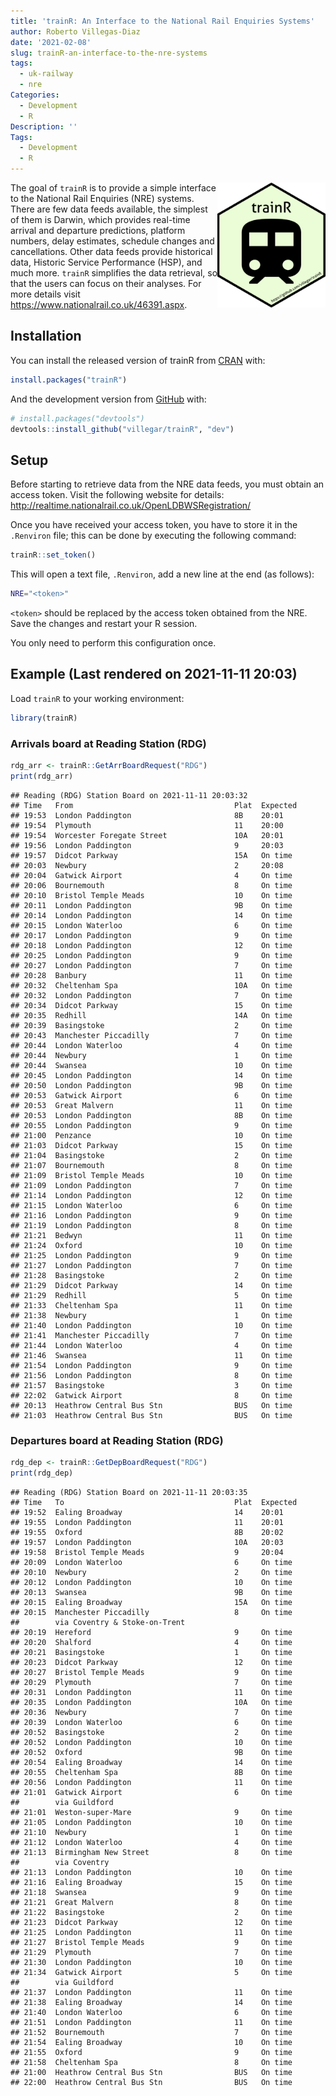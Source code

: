 ```yaml
---
title: 'trainR: An Interface to the National Rail Enquiries Systems'
author: Roberto Villegas-Diaz
date: '2021-02-08'
slug: trainR-an-interface-to-the-nre-systems
tags:
  - uk-railway
  - nre
Categories:
  - Development
  - R
Description: ''
Tags:
  - Development
  - R
---
```


<img src="https://raw.githubusercontent.com/villegar/trainR/main/inst/images/logo.png" alt="logo" align="right" height=200px/>

The goal of `trainR` is to provide a simple interface to the 
National Rail Enquiries (NRE) systems. There are few data feeds 
available, the simplest of them is Darwin, which provides real-time 
arrival and departure predictions, platform numbers, delay estimates, 
schedule changes and cancellations. Other data feeds provide historical 
data, Historic Service Performance (HSP), and much more. `trainR` 
simplifies the data retrieval, so that the users can focus on their 
analyses. For more details visit 
https://www.nationalrail.co.uk/46391.aspx.

## Installation

You can install the released version of trainR from [CRAN](https://CRAN.R-project.org) with:

``` r
install.packages("trainR")
```

And the development version from [GitHub](https://github.com/) with:

``` r
# install.packages("devtools")
devtools::install_github("villegar/trainR", "dev")
```

## Setup
Before starting to retrieve data from the NRE data feeds, you must obtain an access token. 
Visit the following website for details: http://realtime.nationalrail.co.uk/OpenLDBWSRegistration/

Once you have received your access token, you have to store it in the `.Renviron` file; this can be 
done by executing the following command:


```r
trainR::set_token()
```

This will open a text file, `.Renviron`, add a new line at the end (as follows):

```bash
NRE="<token>"
```

`<token>` should be replaced by the access token obtained from the NRE. Save the changes and restart 
your R session.

You only need to perform this configuration once.

## Example (Last rendered on 2021-11-11 20:03)

Load `trainR` to your working environment:

```r
library(trainR)
```

### Arrivals board at Reading Station (RDG)


```r
rdg_arr <- trainR::GetArrBoardRequest("RDG")
print(rdg_arr)
```

```
## Reading (RDG) Station Board on 2021-11-11 20:03:32
## Time   From                                    Plat  Expected
## 19:53  London Paddington                       8B    20:01
## 19:54  Plymouth                                11    20:00
## 19:54  Worcester Foregate Street               10A   20:01
## 19:56  London Paddington                       9     20:03
## 19:57  Didcot Parkway                          15A   On time
## 20:03  Newbury                                 2     20:08
## 20:04  Gatwick Airport                         4     On time
## 20:06  Bournemouth                             8     On time
## 20:10  Bristol Temple Meads                    10    On time
## 20:11  London Paddington                       9B    On time
## 20:14  London Paddington                       14    On time
## 20:15  London Waterloo                         6     On time
## 20:17  London Paddington                       9     On time
## 20:18  London Paddington                       12    On time
## 20:25  London Paddington                       9     On time
## 20:27  London Paddington                       7     On time
## 20:28  Banbury                                 11    On time
## 20:32  Cheltenham Spa                          10A   On time
## 20:32  London Paddington                       7     On time
## 20:34  Didcot Parkway                          15    On time
## 20:35  Redhill                                 14A   On time
## 20:39  Basingstoke                             2     On time
## 20:43  Manchester Piccadilly                   7     On time
## 20:44  London Waterloo                         4     On time
## 20:44  Newbury                                 1     On time
## 20:44  Swansea                                 10    On time
## 20:45  London Paddington                       14    On time
## 20:50  London Paddington                       9B    On time
## 20:53  Gatwick Airport                         6     On time
## 20:53  Great Malvern                           11    On time
## 20:53  London Paddington                       8B    On time
## 20:55  London Paddington                       9     On time
## 21:00  Penzance                                10    On time
## 21:03  Didcot Parkway                          15    On time
## 21:04  Basingstoke                             2     On time
## 21:07  Bournemouth                             8     On time
## 21:09  Bristol Temple Meads                    10    On time
## 21:09  London Paddington                       7     On time
## 21:14  London Paddington                       12    On time
## 21:15  London Waterloo                         6     On time
## 21:16  London Paddington                       9     On time
## 21:19  London Paddington                       8     On time
## 21:21  Bedwyn                                  11    On time
## 21:24  Oxford                                  10    On time
## 21:25  London Paddington                       9     On time
## 21:27  London Paddington                       7     On time
## 21:28  Basingstoke                             2     On time
## 21:29  Didcot Parkway                          14    On time
## 21:29  Redhill                                 5     On time
## 21:33  Cheltenham Spa                          11    On time
## 21:38  Newbury                                 1     On time
## 21:40  London Paddington                       10    On time
## 21:41  Manchester Piccadilly                   7     On time
## 21:44  London Waterloo                         4     On time
## 21:46  Swansea                                 11    On time
## 21:54  London Paddington                       9     On time
## 21:56  London Paddington                       8     On time
## 21:57  Basingstoke                             3     On time
## 22:02  Gatwick Airport                         8     On time
## 20:13  Heathrow Central Bus Stn                BUS   On time
## 21:03  Heathrow Central Bus Stn                BUS   On time
```

### Departures board at Reading Station (RDG)


```r
rdg_dep <- trainR::GetDepBoardRequest("RDG")
print(rdg_dep)
```

```
## Reading (RDG) Station Board on 2021-11-11 20:03:35
## Time   To                                      Plat  Expected
## 19:52  Ealing Broadway                         14    20:01
## 19:55  London Paddington                       11    20:01
## 19:55  Oxford                                  8B    20:02
## 19:57  London Paddington                       10A   20:03
## 19:58  Bristol Temple Meads                    9     20:04
## 20:09  London Waterloo                         6     On time
## 20:10  Newbury                                 2     On time
## 20:12  London Paddington                       10    On time
## 20:13  Swansea                                 9B    On time
## 20:15  Ealing Broadway                         15A   On time
## 20:15  Manchester Piccadilly                   8     On time
##        via Coventry & Stoke-on-Trent           
## 20:19  Hereford                                9     On time
## 20:20  Shalford                                4     On time
## 20:21  Basingstoke                             1     On time
## 20:23  Didcot Parkway                          12    On time
## 20:27  Bristol Temple Meads                    9     On time
## 20:29  Plymouth                                7     On time
## 20:31  London Paddington                       11    On time
## 20:35  London Paddington                       10A   On time
## 20:36  Newbury                                 7     On time
## 20:39  London Waterloo                         6     On time
## 20:52  Basingstoke                             2     On time
## 20:52  London Paddington                       10    On time
## 20:52  Oxford                                  9B    On time
## 20:54  Ealing Broadway                         14    On time
## 20:55  Cheltenham Spa                          8B    On time
## 20:56  London Paddington                       11    On time
## 21:01  Gatwick Airport                         6     On time
##        via Guildford                           
## 21:01  Weston-super-Mare                       9     On time
## 21:05  London Paddington                       10    On time
## 21:10  Newbury                                 1     On time
## 21:12  London Waterloo                         4     On time
## 21:13  Birmingham New Street                   8     On time
##        via Coventry                            
## 21:13  London Paddington                       10    On time
## 21:16  Ealing Broadway                         15    On time
## 21:18  Swansea                                 9     On time
## 21:21  Great Malvern                           8     On time
## 21:22  Basingstoke                             2     On time
## 21:23  Didcot Parkway                          12    On time
## 21:25  London Paddington                       11    On time
## 21:27  Bristol Temple Meads                    9     On time
## 21:29  Plymouth                                7     On time
## 21:30  London Paddington                       10    On time
## 21:34  Gatwick Airport                         5     On time
##        via Guildford                           
## 21:37  London Paddington                       11    On time
## 21:38  Ealing Broadway                         14    On time
## 21:40  London Waterloo                         6     On time
## 21:51  London Paddington                       11    On time
## 21:52  Bournemouth                             7     On time
## 21:54  Ealing Broadway                         10    On time
## 21:55  Oxford                                  9     On time
## 21:58  Cheltenham Spa                          8     On time
## 21:00  Heathrow Central Bus Stn                BUS   On time
## 22:00  Heathrow Central Bus Stn                BUS   On time
```

